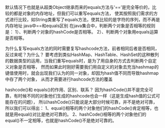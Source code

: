 

默认情况下也就是从超类Object继承而来的equals方法与‘==’是完全等价的，比较的都是对象的内存地址，但我们可以重写equals方法，
  使其按照我们需求的方式进行比较，如String类重写了equals方法，使其比较的是字符的序列，而不再是内存地址
java中==和equals区别
在java集合中，判断两个对象是否相等的规则是：
1）、判断两个对象的hashCode是否相等。
2）、判断两个对象用equals运算是否相等。


为什么复写equals方法的同时需要复写hashcode方法，前者相同后者是否相同，反过来呢？为什么？
要考虑到类似HashMap、HashTable、HashSet的这种散列的数据类型的运用，当我们重写equals时，是为了用自身的方式去判断两个自定义对象是否相等，
然而如果此时刚好需要我们用自定义的对象去充当hashmap的键值使用时，就会出现我们认为的同一对象，却因为hash值不同而导致hashmap中存了两个对象，
从而才需要进行hashcode方法的覆盖


hashcode()和 equals()的作用、区别、联系？
因为hashCode()并不是完全可靠，有时候不同的对象他们生成的hashcode也会一样（这是生成hash值的公式可能存在的问题），
    所以hashCode()只能说是大部分时候可靠，并不是绝对可靠，所以我们可以得出：
1、equal()相等的两个对象他们的hashCode()肯定相等，也就是用equal()对比是绝对可靠的。
2、hashCode()相等的两个对象他们的equal()不一定相等，也就是hashCode()不是绝对可靠的。